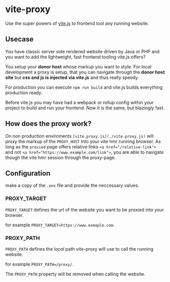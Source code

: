 # vite-proxy

Use the super powers of [vite.js](https://vitejs.dev) to frontend tool any running website.

## Usecase

You have classic server side rendered website driven by Java or PHP and you want to add the lightweight, fast frontend tooling vite.js offers?

You setup your **donor host** whose markup you want to style. For local development a proxy is setup, that you can navigate through the **donor host site** but **css and js is injected via vite.js** and thus really speedy.

For production you can execute `npm run build` and vite.js builds everything production ready.

Before vite.js you may have had a webpack or rollup config within your project to build and run your frontend.
Now it is the same, but blazingly fast.

## How does the proxy work?

On non production enviroments `[vite.proxy.js](./vite.proxy.js)` will proxy the markup of the `PROXY_HOST` into your vite hmr running browser. As long as the `proxied` page offers relative links `<a href="/relative-link">` and not `<a href="https://www.example.com/link">`, you are able to navigate though the vite hmr session through the proxy-page.

## Configuration

make a copy of the `.env` file and provide the neccessary values.

### PROXY_TARGET

`PROXY_TARGET` defines the url of the website you want to be proxied into your browser.

for example `PROXY_TARGET=https://www.exmaple.com`.

### PROXY_PATH

`PROXY_PATH` defines the _local_ path vite-proxy will use to call the running website.

for example `PROXY_PATH=/proxy/`.

The `PROXY_PATH` property will be removed when calling the website.